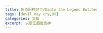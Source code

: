 ```yaml
---
title: 传奇厨神但丁/Dante the Legend Butcher
tags: [devil may cry,DV]
categories: 文章
excerpt: 以厨艺超度鬼神
---
```


